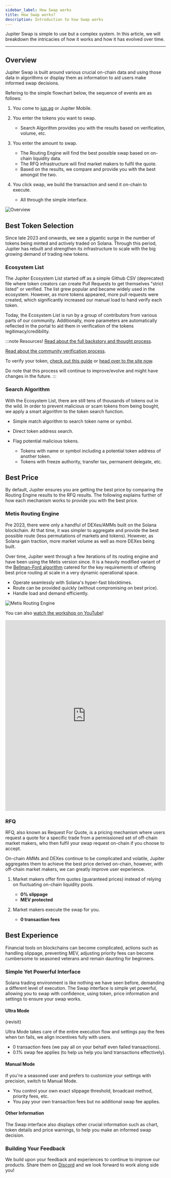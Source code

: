 ```yaml
---
sidebar_label: How Swap works
title: How Swap works?
description: Introduction to how Swap works
---
```


<head>
    <title>How Swap works</title>
    <meta name="twitter:card" content="summary" />
</head>

Jupiter Swap is simple to use but a complex system. In this article, we will breakdown the intricacies of how it works and how it has evolved over time.

---

## Overview

Jupiter Swap is built around various crucial on-chain data and using those data in algorithms or display them as information to aid users make informed swap decisions.

Refering to the simple flowchart below, the sequence of events are as follows:

1. You come to [jup.ag](https://jup.ag) or Jupiter Mobile.
2. You enter the tokens you want to swap.

    - Search Algorithm provides you with the results based on verification, volume, etc.

3. You enter the amount to swap.

    - The Routing Engine will find the best possible swap based on on-chain liquidity data.
    - The RFQ infrastructure will find market makers to fulfil the quote.
    - Based on the results, we compare and provide you with the best amongst the two.

4. You click swap, we build the transaction and send it on-chain to execute.

    - All through the simple interface.

![Overview](../../../static/spot/swap/Overview.png)

## Best Token Selection

Since late 2023 and onwards, we see a gigantic surge in the number of tokens being minted and actively traded on Solana. Through this period, Jupiter has rebuilt and strengthen its infrastructure to scale with the big growing demand of trading new tokens.

### Ecosystem List

The Jupiter Ecosystem List started off as a simple Github CSV (deprecated) file where token creators can create Pull Requests to get themselves "strict listed" or verified. The list grew popular and became widely used in the ecosystem. However, as more tokens appeared, more pull requests were created, which significantly increased our manual load to hand verify each token.

Today, the Ecosystem List is run by a group of contributors from various parts of our community. Additionally, more parameters are automatically reflected in the portal to aid them in verification of the tokens legitimacy/credibility.

:::note Resources!
[Read about the full backstory and thought process](https://www.jupresear.ch/t/ecosystem-master-token-list/19786).

[Read about the community verification process](https://www.jupresear.ch/t/get-your-token-a-community-tag-beta/18963).

To verify your token, [check out this guide](./how-to-verify-token) or [head over to the site now](https://catdetlist.jup.ag/).

Do note that this process will continue to improve/evolve and might have changes in the future.
:::

### Search Algorithm

With the Ecosystem List, there are still tens of thousands of tokens out in the wild. In order to prevent malicious or scam tokens from being bought, we apply a smart algorithm to the token search function.

- Simple match algorithm to search token name or symbol.
- Direct token address search.
- Flag potential malicious tokens.

    - Tokens with name or symbol including a potential token address of another token.
    - Tokens with freeze authority, transfer tax, permanent delegate, etc.

## Best Price

By default, Jupiter ensures you are getting the best price by comparing the Routing Engine results to the RFQ results. The following explains further of how each mechanism works to provide you with the best price.

### Metis Routing Engine

Pre 2023, there were only a handful of DEXes/AMMs built on the Solana blockchain. At that time, it was simpler to aggregate and provide the best possible route (less permutations of markets and tokens). However, as Solana gain traction, more market volume as well as more DEXes being built.

Over time, Jupiter went through a few iterations of its routing engine and have been using the Metis version since. It is a heavily modified variant of the [Bellman-Ford algorithm](https://en.wikipedia.org/wiki/Bellman%E2%80%93Ford_algorithm) catered for the key requirements of offering best price routing at scale in a very dynamic operational space.

- Operate seamlessly with Solana's hyper-fast blocktimes.
- Route can be provided quickly (without compromising on best price).
- Handle load and demand efficiently.

![Metis Routing Engine](../../../static/spot/swap/Metis.png)

You can also [watch the workshop on YouTube](https://youtu.be/m29UNEFYWUE?si=wTWi-pfg9EwE4Wuz)!

<div className="responsive-video">
    <iframe 
        width="100%" 
        height="600" 
        src="https://www.youtube.com/embed/m29UNEFYWUE?si=_Rlc-vRuPwKtL97r" 
        title="YouTube video player" 
        frameborder="0" 
        allow="accelerometer; autoplay; clipboard-write; encrypted-media; gyroscope; picture-in-picture; fullscreen" 
        allowfullscreen
        style={{ display: 'block', margin: 'auto' }}>
    </iframe>
</div>

### RFQ

RFQ, also known as Request For Quote, is a pricing mechanism where users request a quote for a specific trade from a permissioned set of off-chain market makers, who then fulfil your swap request on-chain if you choose to accept.

On-chain AMMs and DEXes continue to be complicated and volatile, Jupiter aggregates them to achieve the best price derived on-chain, however, with off-chain market makers, we can greatly improve user experience.

1. Market makers offer firm quotes (guaranteed prices) instead of relying on fluctuating on-chain liquidity pools.

    - **0% slippage**
    - **MEV protected**

2. Market makers execute the swap for you.
    - **0 transaction fees**

## Best Experience

Financial tools on blockchains can become complicated, actions such as handling slippage, preventing MEV, adjusting priority fees can become cumbersome to seasoned veterans and remain daunting for beginners.

### Simple Yet Powerful Interface

Solana trading environment is like nothing we have seen before, demanding a different level of execution. The Swap interface is simple yet powerful, allowing you to swap with confidence, using token, price information and settings to ensure your swap works.

#### Ultra Mode
(revisit)

Ultra Mode takes care of the entire execution flow and settings pay the fees when txn fails, we align incentives fully with users.
- 0 transaction fees (we pay all on your behalf even failed transactions).
- 0.1% swap fee applies (to help us help you land transactions effectively).

#### Manual Mode

If you're a seasoned user and prefers to customize your settings with precision, switch to Manual Mode.
- You control your own exact slippage threshold, broadcast method, priority fees, etc.
- You pay your own transaction fees but no additional swap fee applies.

#### Other Information

The Swap interface also displays other crucial information such as chart, token details and price warnings, to help you make an informed swap decision.

### Building Your Feedback

We build upon your feedback and experiences to continue to improve our products. Share them on [Discord](https://discord.gg/jup) and we look forward to work along side you!